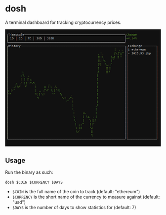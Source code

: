 # dosh

A terminal dashboard for tracking cryptocurrency prices.

![A preview of the dashboard](preview.png)

## Usage

Run the binary as such:

`dosh $COIN $CURRENCY $DAYS`

- `$COIN` is the full name of the coin to track (default: "ethereum")
- `$CURRENCY` is the short name of the currency to measure against (default: "usd")
- `$DAYS` is the number of days to show statistics for (default: 7)